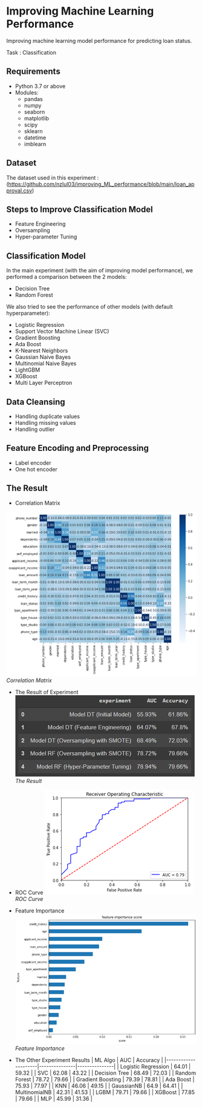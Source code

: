 # Improving Machine Learning Performance

Improving machine learning model performance for predicting loan status. 

Task : Classification

## Requirements
* Python 3.7 or above
* Modules:
  * pandas
  * numpy
  * seaborn
  * matplotlib
  * scipy
  * sklearn
  * datetime
  * imblearn

## Dataset
The dataset used in this experiment : (https://github.com/nzlul03/improving_ML_performance/blob/main/loan_approval.csv)

## Steps to Improve Classification Model
* Feature Engineering
* Oversampling
* Hyper-parameter Tuning


## Classification Model
In the main experiment (with the aim of improving model performance), we performed a comparison between the 2 models:
* Decision Tree
* Random Forest

We also tried to see the performance of other models (with default hyperparameter):
* Logistic Regression
* Support Vector Machine Linear (SVC)
* Gradient Boosting
* Ada Boost
* K-Nearest Neighbors
* Gaussian Naive Bayes
* Multinomial Naive Bayes
* LightGBM
* XGBoost
* Multi Layer Perceptron

## Data Cleansing
* Handling duplicate values
* Handling missing values
* Handling outlier

## Feature Encoding and Preprocessing
* Label encoder
* One hot encoder

## The Result
* Correlation Matrix 

![](correlation_matrix.png) 
_Correlation Matrix_

* The Result of Experiment
![](result.JPG)
_The Result_

* ROC Curve
![](roc.png)
_ROC Curve_

* Feature Importance
![](feature_importance.png)
_Feature Importance_

* The Other Experiment Results
|       ML Algo       |      AUC      |    Accuracy   |
|---------------------|---------------|---------------|
| Logistic Regression |     64.01     |     59.32     |
|         SVC         |     62.08     |     43.22     |
|    Decision Tree    |     68.49     |     72.03     |
|    Random Forest    |     78.72     |     79.66     |
|  Gradient Boosting  |     79.39     |     78.81     |
|      Ada Boost      |     75.93     |     77.97     |
|         KNN         |     46.06     |     49.15     |
|      GaussianNB     |     64.9      |     64.41     |
|    MultinomialNB    |     42.31     |     41.53     |
|        LGBM         |     79.71     |     79.66     |
|       XGBoost       |     77.85     |     79.66     |
|         MLP         |     45.99     |     31.36     |








